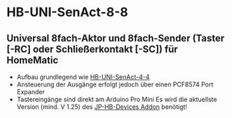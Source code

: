 # HB-UNI-SenAct-8-8
## Universal 8fach-Aktor und 8fach-Sender (Taster [-RC] oder Schließerkontakt [-SC]) für HomeMatic

- Aufbau grundlegend wie [HB-UNI-SenAct-4-4](https://github.com/jp112sdl/HB-UNI-SenAct-4-4)
- Ansteuerung der Ausgänge erfolgt jedoch über einen PCF8574 Port Expander
- Tastereingänge sind direkt am Arduino Pro Mini
Es wird die aktuellste Version (mind. V 1.25) des [JP-HB-Devices Addon](https://github.com/jp112sdl/JP-HB-Devices-addon/releases/latest) benötigt!
